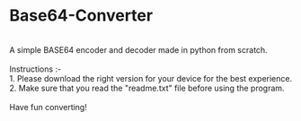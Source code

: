 # Base64-Converter
<br>
A simple BASE64 encoder and decoder made in python from scratch.
<br>
<br>
Instructions :-
<br>
1. Please download the right version for your device for the best experience.
<br>
2. Make sure that you read the "readme.txt" file before using the program.
<br>
<br>
Have fun converting!
